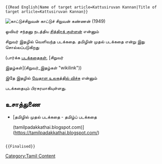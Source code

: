 ```{=mediawiki}
{{Read English|Name of target article=Kattusiruvan Kannan|Title of target article=Kattusiruvan Kannan}}
```
![காட்டுச்சிறுவன்](Kattu.png "காட்டுச்சிறுவன்") காட்டுச் சிறுவன் கண்ணன் (1949)
ஓவியர் சந்தனு நடத்திய [சித்திரக் குள்ளன்](சித்திரக்_குள்ளன் "wikilink") என்னும்
சிறுவர் இதழில் வெளிவந்த படக்கதை. தமிழின் முதல் படக்கதை என்று இது சொல்லப்படுகிறது
(பார்க்க [படக்கதைகள்](படக்கதைகள் "wikilink"), [சிறுவர்
இதழ்கள்](சிறுவர்_இதழ்கள் "wikilink"))

இதே இதழில் [வேதாள உலகத்தில் விச்சு](வேதாள_உலகத்தில்_விச்சு "wikilink") என்னும்
படக்கதையும் பிரசுரமாகியுள்ளது.

## உசாத்துணை

-   [தமிழில் முதல் படக்கதை - தமிழ்ப் படக்கதை
    (tamilpadakkathai.blogspot.com)](https://tamilpadakkathai.blogspot.com/)

```{=mediawiki}
{{Finalised}}
```
[Category:Tamil Content](Category:Tamil_Content "wikilink")
